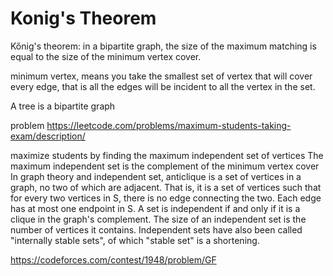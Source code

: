 # Konig's Theorem

Kőnig's theorem: in a bipartite graph, the size of the maximum matching is equal to the size of the minimum vertex cover.

minimum vertex, means you take the smallest set of vertex that will cover every edge, that is all the edges will be incident to all the vertex in the set.

A tree is a bipartite graph

problem
https://leetcode.com/problems/maximum-students-taking-exam/description/

maximize students by finding the maximum independent set of vertices
The maximum independent set is the complement of the minimum vertex cover
In graph theory and independent set, anticlique is a set of vertices in a graph, no two of which are adjacent.  That is, it is a set of vertices such that for every two vertices in S, there is no edge connecting the two. Each edge has at most one endpoint in S. 
A set is independent if and only if it is a clique in the graph's complement. The size of an independent set is the number of vertices it contains. Independent sets have also been called "internally stable sets", of which "stable set" is a shortening.


https://codeforces.com/contest/1948/problem/GF